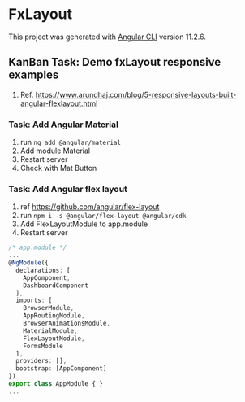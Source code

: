 # FxLayout

This project was generated with [Angular CLI](https://github.com/angular/angular-cli) version 11.2.6.

## KanBan Task: Demo fxLayout responsive examples

1. Ref. <https://www.arundhaj.com/blog/5-responsive-layouts-built-angular-flexlayout.html>

### Task: Add Angular Material

1. run ```ng add @angular/material```
2. Add module Material
3. Restart server
4. Check with Mat Button

### Task: Add Angular flex layout

1. ref <https://github.com/angular/flex-layout>
2. run ```npm i -s @angular/flex-layout @angular/cdk```
3. Add FlexLayoutModule to app.module
4. Restart server

```typescript
/* app.module */
...
@NgModule({
  declarations: [
    AppComponent,
    DashboardComponent
  ],
  imports: [
    BrowserModule,
    AppRoutingModule,
    BrowserAnimationsModule,
    MaterialModule,
    FlexLayoutModule,
    FormsModule
  ],
  providers: [],
  bootstrap: [AppComponent]
})
export class AppModule { }
...
````
